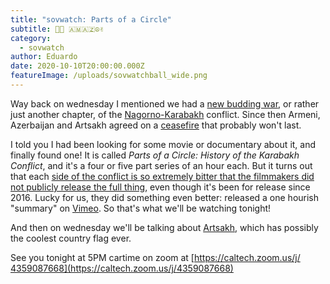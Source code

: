 ```yaml
---
title: "sovwatch: Parts of a Circle"
subtitle: 🍕🔴 🇦🇲🇦🇿☮️✌️
category:
  - sovwatch
author: Eduardo
date: 2020-10-10T20:00:00.000Z
featureImage: /uploads/sovwatchball_wide.png
---
```

Way back on wednesday I mentioned we had a [new budding war](https://www.foreignaffairs.com/articles/turkey/2020-10-01/why-armenia-and-azerbaijan-are-brink-war), or rather just another chapter, of the [Nagorno-Karabakh](https://en.wikipedia.org/wiki/Nagorno-Karabakh) conflict. Since then Armeni, Azerbaijan and Artsakh agreed on a [ceasefire](https://www.bbc.com/news/world-europe-54488386) that probably won't last.

I told you I had been looking for some movie or documentary about it, and finally found one! It is called *Parts of a Circle: History of the Karabakh Conflict*, and it's a four or five part series of an hour each. But it turns out that each [side of the conflict is so extremely bitter that the filmmakers did not publicly release the full thing](https://eurasianet.org/joint-armenian-azerbaijani-documentary-on-karabakh-released), even though it's been for release since 2016. Lucky for us, they did something even better: released a one hourish "summary" on [Vimeo](https://vimeo.com/407942633). So that's what we'll be watching tonight!



And then on wednesday we'll be talking about [Artsakh](https://en.wikipedia.org/wiki/Republic_of_Artsakh), which has possibly the coolest country flag ever.



See you tonight at 5PM cartime on zoom at [https://caltech.zoom.us/j/​4359087668](https://caltech.zoom.us/j/4359087668)